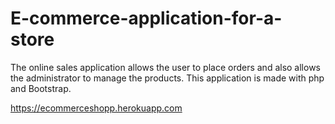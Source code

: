 # E-commerce-application-for-a-store
The online sales application allows the user to place orders and also allows the administrator to manage the products. This application is made with php and Bootstrap.


https://ecommerceshopp.herokuapp.com
